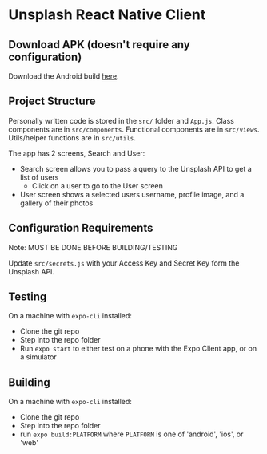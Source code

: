 # Unsplash React Native Client

## Download APK (doesn't require any configuration)

Download the Android build [here](https://expo.io/artifacts/ce058a9e-4433-4fc6-abae-c2c9ca5ca718).

## Project Structure

Personally written code is stored in the `src/` folder and `App.js`.
Class components are in `src/components`.
Functional components are in `src/views`.
Utils/helper functions are in `src/utils`.

The app has 2 screens, Search and User:
- Search screen allows you to pass a query to the Unsplash API to get a list of users
  - Click on a user to go to the User screen
- User screen shows a selected users username, profile image, and a gallery of their photos

## Configuration Requirements

Note: MUST BE DONE BEFORE BUILDING/TESTING

Update `src/secrets.js` with your Access Key and Secret Key form the Unsplash API.

## Testing

On a machine with `expo-cli` installed:
- Clone the git repo
- Step into the repo folder
- Run `expo start` to either test on a phone with the Expo Client app, or on a simulator

## Building

On a machine with `expo-cli` installed:
- Clone the git repo
- Step into the repo folder
- run `expo build:PLATFORM` where `PLATFORM` is one of 'android', 'ios', or 'web'
